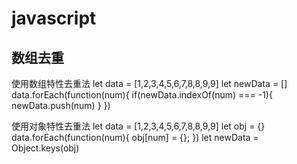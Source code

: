 # javascript


## 数组去重

使用数组特性去重法
let data = [1,2,3,4,5,6,7,8,8,9,9]
let newData = []
data.forEach(function(num){
  if(newData.indexOf(num) === -1){
    newData.push(num)
  }
})

使用对象特性去重法
let data = [1,2,3,4,5,6,7,8,8,9,9]
let obj = {}
data.forEach(function(num){
  obj[num] = {};
})
let newData = Object.keys(obj)